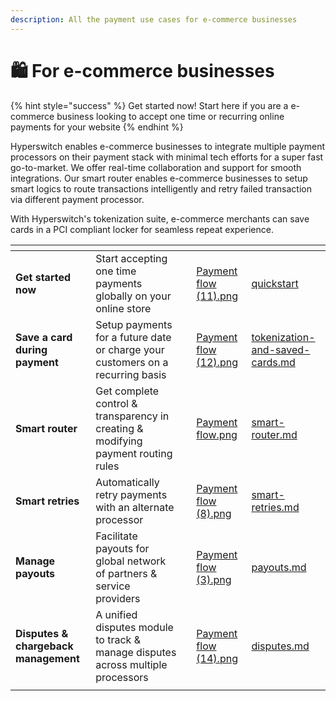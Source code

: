 ```yaml
---
description: All the payment use cases for e-commerce businesses
---
```


# 🛍️ For e-commerce businesses

{% hint style="success" %}
Get started now! Start here if you are a e-commerce business looking to accept one time or recurring online payments for your website
{% endhint %}

Hyperswitch enables e-commerce businesses to integrate multiple payment processors on their payment stack with minimal tech efforts for a super fast go-to-market. We offer real-time collaboration and support for smooth integrations. Our smart router enables e-commerce businesses to setup smart logics to route transactions intelligently and retry failed transaction via different payment processor.

With Hyperswitch's tokenization suite, e-commerce merchants can save cards in a PCI compliant locker for seamless repeat experience.

<table data-view="cards"><thead><tr><th></th><th></th><th></th><th data-hidden data-card-cover data-type="files"></th><th data-hidden data-card-target data-type="content-ref"></th></tr></thead><tbody><tr><td><strong>Get started now</strong></td><td>Start accepting one time payments globally on your online store</td><td></td><td><a href="../.gitbook/assets/Payment flow (11).png">Payment flow (11).png</a></td><td><a href="../hyperswitch-cloud/quickstart/">quickstart</a></td></tr><tr><td><strong>Save a card during payment</strong></td><td>Setup payments for a future date or charge your customers on a recurring basis</td><td></td><td><a href="../.gitbook/assets/Payment flow (12).png">Payment flow (12).png</a></td><td><a href="../features/payment-flows-and-management/tokenization-and-saved-cards.md">tokenization-and-saved-cards.md</a></td></tr><tr><td><strong>Smart router</strong></td><td>Get complete control &#x26; transparency in creating &#x26; modifying payment routing rules</td><td></td><td><a href="../.gitbook/assets/Payment flow.png">Payment flow.png</a></td><td><a href="../features/smart-router.md">smart-router.md</a></td></tr><tr><td><strong>Smart retries</strong></td><td>Automatically retry payments with an alternate processor</td><td></td><td><a href="../.gitbook/assets/Payment flow (8).png">Payment flow (8).png</a></td><td><a href="../features/smart-retries.md">smart-retries.md</a></td></tr><tr><td><strong>Manage payouts</strong></td><td>Facilitate payouts for global network of partners &#x26; service providers</td><td></td><td><a href="../.gitbook/assets/Payment flow (3).png">Payment flow (3).png</a></td><td><a href="../features/payment-flows-and-management/payouts.md">payouts.md</a></td></tr><tr><td><strong>Disputes &#x26; chargeback management</strong></td><td>A unified disputes module to track &#x26; manage disputes across multiple processors</td><td></td><td><a href="../.gitbook/assets/Payment flow (14).png">Payment flow (14).png</a></td><td><a href="../features/merchant-controls/disputes.md">disputes.md</a></td></tr><tr><td></td><td></td><td></td><td></td><td></td></tr></tbody></table>
